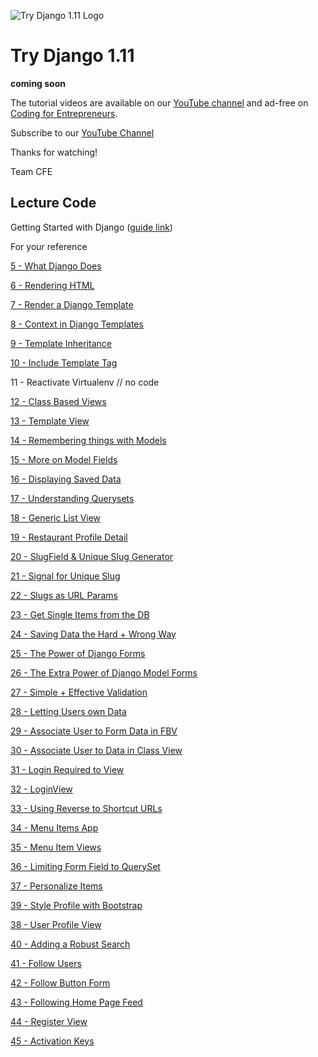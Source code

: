 ![Try Django 1.11 Logo](https://cfe2-static.s3-us-west-2.amazonaws.com/media/projects/try-django-111/images/share/try_django_1_11_share.png)

# Try Django 1.11

__coming soon__


The tutorial videos are available on our [YouTube channel](http://joincfe.com/youtube) and ad-free on [Coding for Entrepreneurs](http://joincfe.com/projects/).

Subscribe to our [YouTube Channel](http://joincfe.com/youtube)

Thanks for watching!

Team CFE


## Lecture Code

Getting Started with Django ([guide link](https://kirr.co/8mjnna))

For your reference

[5 - What Django Does](../../tree/720caed013d890e90a7f155965c747264bdcd37c)

[6 - Rendering HTML](../../tree/5abe4c102bdd6c182c3319763a462389c86e10e2)

[7 - Render a Django Template](../../tree/cbbc70cb115077a04195531b4d9d61631ccb387d)

[8 - Context in Django Templates](../../tree/36eeb84a68bf5a51c08d8d2b5671eaa2e3ed520d)

[9 - Template Inheritance](../../tree/01c54567daa8dda4b90df12a1b4a94e9b42c8206)

[10 - Include Template Tag](../../tree/6413d426f319669df9202fd98ec38f3e55d5df3b)

11 - Reactivate Virtualenv // no code 

[12 - Class Based Views](../../tree/cb9b19a3b08fd9af59c7f59eca1a3a68af410304)

[13 - Template View](../../tree/47a2ff1af57f3ab4156a5f4142cede762e6d5e4e)

[14 - Remembering things with Models](../../tree/df96b79cd3885e11ed0a91b29463739da5490a67)

[15 - More on Model Fields](../../tree/4e9dfaf954057eade4a7b70f931791cef5b9d639)

[16 - Displaying Saved Data](../../tree/84d7e1100f435ca1db9d3c29a7204756340fb6ed)

[17 - Understanding Querysets](../../tree/96e6c820a095f799caf1586e1380002851156fa4)

[18 - Generic List View](../../tree/26cc050bc69587622c8311504318f3565bd37e7e)

[19 - Restaurant Profile Detail](../../tree/03e4bad83cdb7e5fe1bf84c009cdecc6149374bf)

[20 - SlugField & Unique Slug Generator](../../tree/841ed24dcc21bef9be86d74d4ec30b8fe42ab376)

[21 - Signal for Unique Slug](../../tree/acc9519afefe36db48f233c58e06dbd6397d56b1)

[22 - Slugs as URL Params](../../tree/970f0e562cdf1c31d2b556bd0dd5b5c92b5bba71)

[23 - Get Single Items from the DB](../../tree/6fb730eefa0c73eec319144e6de9feee128a962b)

[24 - Saving Data the Hard + Wrong Way](../../tree/1f20ab14a4529cd4233bd7ca34e16f07cc427d09)

[25 - The Power of Django Forms](../../tree/ac75e86395e0e7fa0e33f832348f12f3efa43bac)

[26 - The Extra Power of Django Model Forms](../../tree/0a77bc2ce3e6873d65e2c72f266d8826b072ea91)

[27 - Simple + Effective Validation](../../tree/5d17143758ce9ac88d9a0f7a018ea816716d7fa8)

[28 - Letting Users own Data](../../tree/76516cd04e670471ed7ef0b4a686ac6e85328153)

[29 - Associate User to Form Data in FBV](../../tree/9b4fc1b04541a0b51b63bc3be5b16456fb411564)

[30 - Associate User to Data in Class View](../../tree/8a75bdc160e05d1b58a838276f79cc023f06f98d)

[31 - Login Required to View](../../tree/008d1c90ba02e3341a2bc8f2ef4bf6fb49230401)

[32 - LoginView](../../tree/da86b59355f78d19bb7e2af477d47927e89b7f1c)

[33 - Using Reverse to Shortcut URLs](../../tree/ac5ae43e22007b7a88f0b54efc8c250ec8fc55bb)

[34 - Menu Items App](../../tree/a61c5ad1e2825772bce8ee3dfd82b0cd4641cedf)

[35 - Menu Item Views](../../tree/629ce3c85026201f5dcdb633455d739d2c97eaa5)

[36 - Limiting Form Field to QuerySet](../../tree/e6dd0d3f14355a7d66f91c95983aa109843e2e6a)

[37 - Personalize Items](../../tree/308ece4676c72133da7e9d7c6fa54567e9e1f15f)

[39 - Style Profile with Bootstrap](../../tree/069267ceed1d52a3f5a3528af147237bd283bbe6)

[38 - User Profile View](../../tree/bd786e5fa901880519c96c42b9e150df9e151841)

[40 - Adding a Robust Search](../../tree/295a30102d498fae4e5903cf977124abac467630)

[41 - Follow Users](../../tree/33156913213bd785afddb67dc9efa1c3efe2cbe0)

[42 - Follow Button Form](../../tree/63a05f38a5cfa8b522b0041c0cba47c95b9b3dbc)

[43 - Following Home Page Feed](../../tree/b5d0894ab5374be3d5818574b2d8f22dd858b230)

[44 - Register View](../../tree/02e6e4f904cc48294be18fc9312dae9076fab8b6)

[45 - Activation Keys](../../tree/4f8765494735582b16951a0f9827d193bb179ee6)

